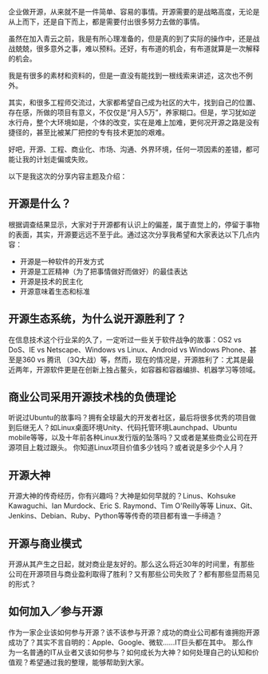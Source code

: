 
企业做开源，从来就不是一件简单、容易的事情。开源需要的是战略高度，无论是从上而下，还是自下而上，都是需要付出很多努力去做的事情。

虽然在加入青云之前，我是有所心理准备的，但是真的到了实际的操作中，还是战战兢兢，很多意外之事，难以预料。还好，有布道的机会，有布道就算是一次解释的机会。

我是有很多的素材和资料的，但是一直没有能找到一根线索来讲述，这次也不例外。

其实，和很多工程师交流过，大家都希望自己成为社区的大牛，找到自己的位置、存在感，所做的项目有意义，不仅仅是“月入5万”，养家糊口。但是，学习犹如逆水行舟，整个大环境如是，个体的改变，实在是难上加难，更何况开源之路是没有捷径的，甚至比被某厂把控的专有技术更加的艰难。

好吧，开源、工程、商业化、市场、沟通、外界环境，任何一项因素的差错，都可能让我的计划走偏或失败。

以下是我这次的分享内容主题及介绍：

## 开源是什么？

根据调查结果显示，大家对于开源都有认识上的偏差，属于直觉上的，停留于事物的表面，其实，开源要远远不至于此。通过这次分享我希望和大家表达以下几点内容：

* 开源是一种软件的开发方式
* 开源是工匠精神（为了把事情做好而做好）的最佳表达
* 开源是技术的民主化
* 开源意味着生态和标准

## 开源生态系统，为什么说开源胜利了？

在信息技术这个行业呆的久了，一定听过一些关于软件战争的故事：OS2 vs DoS、IE vs Netscape、Windows vs Linux、Android vs Windows Phone、甚至是360 vs 腾讯 （3Q大战）等，然而，现在的情况是，开源胜利了：尤其是最近两年，开源软件更是在创新上独占鳌头，如容器和容器编排、机器学习等领域。

## 商业公司采用开源技术栈的负债理论

听说过Ubuntu的故事吗？拥有全球最大的开发者社区，最后将很多优秀的项目做到后继无人？如Linux桌面环境Unity、代码托管环境Launchpad、Ubuntu mobile等等，以及十年前各种Linux发行版的坠落吗？又或者是某些商业公司在开源项目上栽过跟头。 你知道Linux项目价值多少钱吗？或者说是多少个人月？

## 开源大神

开源大神的传奇经历，你有兴趣吗？大神是如何早就的？Linus、Kohsuke Kawaguchi、Ian Murdock、Eric S. Raymond、Tim O'Reilly等等 Linux、Git、Jenkins、Debian、Ruby、Python等等传奇的项目都有谁一手缔造？

## 开源与商业模式

开源从其产生之日起，就对商业是友好的。那么这么将近30年的时间里，有那些公司在开源项目与商业盈利取得了胜利？又有那些公司失败了？都有那些显而易见的形式？

## 如何加入／参与开源

作为一家企业该如何参与开源？该不该参与开源？成功的商业公司都有谁拥抱开源成功了？其实不言自明的：Apple、Google、微软......IT巨头都在其中。
那么作为一名普通的IT从业者又该如何参与？如何成长为大神？如何处理自己的认知和价值观？希望通过我的整理，能够帮助到大家。
